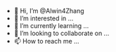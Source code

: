 - 👋 Hi, I’m @Alwin4Zhang
- 👀 I’m interested in ...
- 🌱 I’m currently learning ...
- 💞️ I’m looking to collaborate on ...
- 📫 How to reach me ...

<!---
Alwin4Zhang/Alwin4Zhang is a ✨ special ✨ repository because its `README.md` (this file) appears on your GitHub profile.
You can click the Preview link to take a look at your changes.
--->
